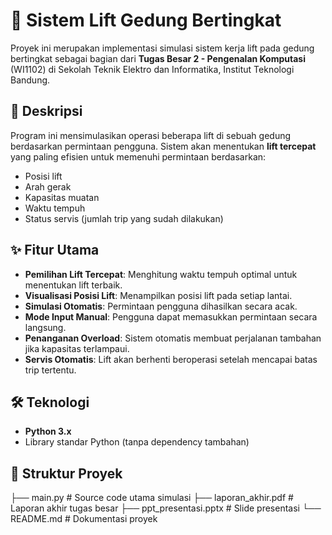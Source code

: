 # 🚪 Sistem Lift Gedung Bertingkat

Proyek ini merupakan implementasi simulasi sistem kerja lift pada gedung bertingkat sebagai bagian dari **Tugas Besar 2 - Pengenalan Komputasi** (WI1102) di Sekolah Teknik Elektro dan Informatika, Institut Teknologi Bandung.

## 📌 Deskripsi
Program ini mensimulasikan operasi beberapa lift di sebuah gedung berdasarkan permintaan pengguna. Sistem akan menentukan **lift tercepat** yang paling efisien untuk memenuhi permintaan berdasarkan:
- Posisi lift
- Arah gerak
- Kapasitas muatan
- Waktu tempuh
- Status servis (jumlah trip yang sudah dilakukan)

## ✨ Fitur Utama
- **Pemilihan Lift Tercepat**: Menghitung waktu tempuh optimal untuk menentukan lift terbaik.
- **Visualisasi Posisi Lift**: Menampilkan posisi lift pada setiap lantai.
- **Simulasi Otomatis**: Permintaan pengguna dihasilkan secara acak.
- **Mode Input Manual**: Pengguna dapat memasukkan permintaan secara langsung.
- **Penanganan Overload**: Sistem otomatis membuat perjalanan tambahan jika kapasitas terlampaui.
- **Servis Otomatis**: Lift akan berhenti beroperasi setelah mencapai batas trip tertentu.

## 🛠️ Teknologi
- **Python 3.x**
- Library standar Python (tanpa dependency tambahan)

## 📂 Struktur Proyek
├── main.py # Source code utama simulasi
├── laporan_akhir.pdf # Laporan akhir tugas besar
├── ppt_presentasi.pptx # Slide presentasi
└── README.md # Dokumentasi proyek

